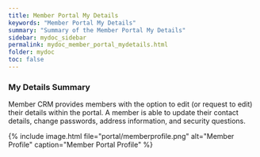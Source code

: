 ```yaml
---
title: Member Portal My Details
keywords: "Member Portal My Details"
summary: "Summary of the Member Portal My Details"
sidebar: mydoc_sidebar
permalink: mydoc_member_portal_mydetails.html
folder: mydoc
toc: false
---
```


### My Details Summary

Member CRM provides members with the option to edit (or request to edit) their details within the portal. A member is able to update their contact details, change passwords, address information, and security questions.

{% include image.html file="portal/memberprofile.png" alt="Member Profile" caption="Member Portal Profile" %}
